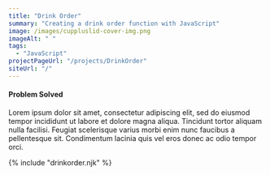 ```yaml
---
title: "Drink Order"
summary: "Creating a drink order function with JavaScript"
image: /images/cuppluslid-cover-img.png
imageAlt: " "
tags:
  - "JavaScript"
projectPageUrl: "/projects/DrinkOrder"
siteUrl: "/"
---
```



#### Problem Solved

Lorem ipsum dolor sit amet, consectetur adipiscing elit, sed do eiusmod tempor incididunt ut labore et dolore magna aliqua. Tincidunt tortor aliquam nulla facilisi. Feugiat scelerisque varius morbi enim nunc faucibus a pellentesque sit. Condimentum lacinia quis vel eros donec ac odio tempor orci.

{% include "drinkorder.njk" %}

